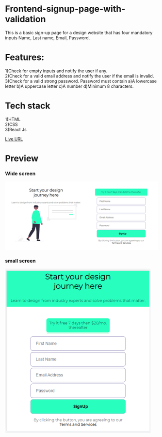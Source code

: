 # Frontend-signup-page-with-validation  
This is a basic sign-up page for a design website that has four mandatory inputs Name, Last name, Email, Password.  
# Features:  
1)Check for empty inputs and notify the user if any.  
2)Check for a valid email address and notify the user if the email is invalid.  
3)Check for a valid strong password. Password must contain a)A lowercase letter b)A uppercase letter c)A number d)Minimum 8 characters.   
# Tech stack  
1)HTML  
2)CSS  
3)React Js
  
[Live URL ](https://design-signup.netlify.app/)
# Preview  
### Wide screen
![wide scren view](wide-screen-view.PNG)  
### small screen   
![small scren view](small-screen-view.PNG)
